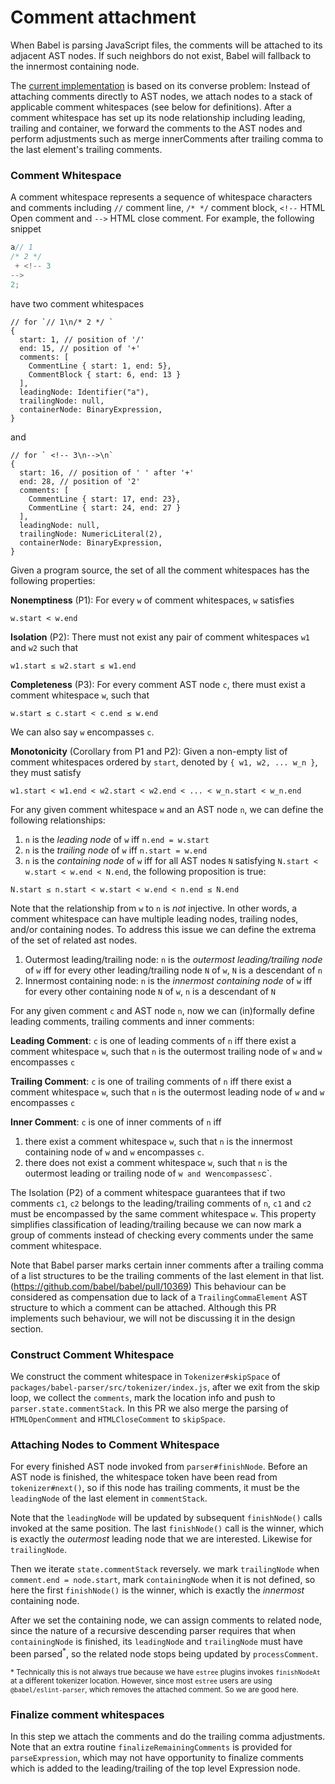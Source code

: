 # Comment attachment

When Babel is parsing JavaScript files, the comments will be attached to its adjacent AST nodes. If such neighbors do not exist, Babel will fallback to the innermost containing node.

The [current implementation](https://github.com/babel/babel/pull/13521) is based on its converse problem: Instead of attaching comments directly to AST nodes, we attach nodes to a stack of applicable comment whitespaces (see below for definitions). After a comment whitespace has set up its node relationship including leading, trailing and container, we forward the comments to the AST nodes and perform adjustments such as merge innerComments after trailing comma to the last element's trailing comments.

### Comment Whitespace

A comment whitespace represents a sequence of whitespace characters and comments including `//` comment line, `/* */` comment block, `<!--` HTML Open comment and `-->` HTML close comment. For example, the following snippet

```js
a// 1
/* 2 */
 + <!-- 3
-->
2;
```

have two comment whitespaces

```jsonc
// for `// 1\n/* 2 */ `
{
  start: 1, // position of '/'
  end: 15, // position of '+'
  comments: [
    CommentLine { start: 1, end: 5},
    CommentBlock { start: 6, end: 13 }
  ],
  leadingNode: Identifier("a"),
  trailingNode: null,
  containerNode: BinaryExpression,
}
```

and

```jsonc
// for ` <!-- 3\n-->\n`
{
  start: 16, // position of ' ' after '+'
  end: 28, // position of '2'
  comments: [
    CommentLine { start: 17, end: 23},
    CommentLine { start: 24, end: 27 }
  ],
  leadingNode: null,
  trailingNode: NumericLiteral(2),
  containerNode: BinaryExpression,
}
```

Given a program source, the set of all the comment whitespaces has the following properties:

**Nonemptiness** (P1): For every `w` of comment whitespaces, `w` satisfies

```
w.start < w.end
```

**Isolation** (P2): There must not exist any pair of comment whitespaces `w1` and `w2` such that

```
w1.start ≤ w2.start ≤ w1.end
```

**Completeness** (P3): For every comment AST node `c`, there must exist a comment whitespace `w`, such that

```
w.start ≤ c.start < c.end ≤ w.end
```

We can also say `w` encompasses `c`.

**Monotonicity** (Corollary from P1 and P2): Given a non-empty list of comment whitespaces ordered by `start`, denoted by `{ w1, w2, ... w_n }`, they must satisfy

```
w1.start < w1.end < w2.start < w2.end < ... < w_n.start < w_n.end
```

For any given comment whitespace `w` and an AST node `n`, we can define the following relationships:

1. `n` is the _leading node_ of `w` iff `n.end = w.start`
2. `n` is the _trailing node_ of `w` iff `n.start = w.end`
3. `n` is the _containing node_ of `w` iff for all AST nodes `N` satisfying `N.start < w.start < w.end < N.end`, the following proposition is true:

```
N.start ≤ n.start < w.start < w.end < n.end ≤ N.end
```

Note that the relationship from `w` to `n` is _not_ injective. In other words, a comment whitespace can have multiple leading nodes, trailing nodes, and/or containing nodes. To address this issue we can define the extrema of the set of related ast nodes.

1. Outermost leading/trailing node: `n` is the _outermost leading/trailing node_ of `w` iff for every other leading/trailing node `N` of `w`, `N` is a descendant of `n`
2. Innermost containing node: `n` is the _innermost containing node_ of `w` iff for every other containing node `N` of `w`, `n` is a descendant of `N`

For any given comment `c` and AST node `n`, now we can (in)formally define leading comments, trailing comments and inner comments:

**Leading Comment**: `c` is one of leading comments of `n` iff there exist a comment whitespace `w`, such that `n` is the outermost trailing node of `w` and `w` encompasses `c`

**Trailing Comment**: `c` is one of trailing comments of `n` iff there exist a comment whitespace `w`, such that `n` is the outermost leading node of `w` and `w` encompasses `c`

**Inner Comment**: `c` is one of inner comments of `n` iff

1. there exist a comment whitespace `w`, such that `n` is the innermost containing node of `w` and `w` encompasses `c`.
2. there does not exist a comment whitespace `w`, such that `n` is the outermost leading or trailing node of `w and `w`encompasses`c`.

The Isolation (P2) of a comment whitespace guarantees that if two comments `c1`, `c2` belongs to the leading/trailing comments of `n`, `c1` and `c2` must be encompassed by the same comment whitespace `w`. This property simplifies classification of leading/trailing because we can now mark a group of comments instead of checking every comments under the same comment whitespace.

Note that Babel parser marks certain inner comments after a trailing comma of a list structures to be the trailing comments of the last element in that list. (https://github.com/babel/babel/pull/10369) This behaviour can be considered as compensation due to lack of a `TrailingCommaElement` AST structure to which a comment can be attached. Although this PR implements such behaviour, we will not be discussing it in the design section.

### Construct Comment Whitespace

We construct the comment whitespace in `Tokenizer#skipSpace` of `packages/babel-parser/src/tokenizer/index.js`, after we exit from the skip loop, we collect the `comments`, mark the location info and push to `parser.state.commentStack`. In this PR we also merge the parsing of `HTMLOpenComment` and `HTMLCloseComment` to `skipSpace`.

### Attaching Nodes to Comment Whitespace

For every finished AST node invoked from `parser#finishNode`. Before an AST node is finished, the whitespace token have been read from `tokenizer#next()`, so if this node has trailing comments, it must be the `leadingNode` of the last element in `commentStack`.

Note that the `leadingNode` will be updated by subsequent `finishNode()` calls invoked at the same position. The last `finishNode()` call is the winner, which is exactly the _outermost_ leading node that we are interested. Likewise for `trailingNode`.

Then we iterate `state.commentStack` reversely. we mark `trailingNode` when `comment.end = node.start`, mark `containingNode` when it is not defined, so here the first `finishNode()` is the winner, which is exactly the _innermost_ containing node.

After we set the containing node, we can assign comments to related node, since the nature of a recursive descending parser requires that when `containingNode` is finished, its `leadingNode` and `trailingNode` must have been parsed<sup>\*</sup>, so the related node stops being updated by `processComment`.

<sub>\* Technically this is not always true because we have `estree` plugins invokes `finishNodeAt` at a different tokenizer location. However, since most `estree` users are using `@babel/eslint-parser`, which removes the attached comment. So we are good here.</sub>

### Finalize comment whitespaces

In this step we attach the comments and do the trailing comma adjustments. Note that an extra routine `finalizeRemainingComments` is provided for `parseExpression`, which may not have opportunity to finalize comments which is added to the leading/trailing of the top level Expression node.
